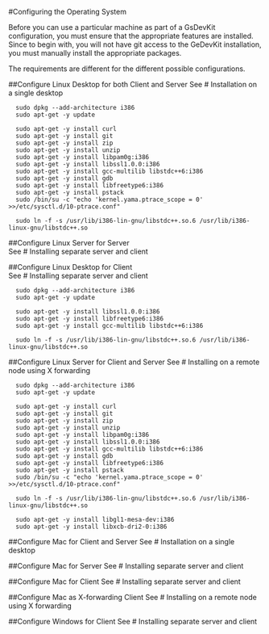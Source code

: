 #Configuring the Operating System

Before you can use a particular machine as part of a GsDevKit configuration, you must ensure that the appropriate features are installed.   Since to begin with, you will not have git access to the GeDevKit installation, you must manually install the appropriate packages.

The requirements are different for the different possible configurations.  

##Configure Linux Desktop for both Client and Server 
	See   # Installation on a single desktop

```
  sudo dpkg --add-architecture i386
  sudo apt-get -y update

  sudo apt-get -y install curl
  sudo apt-get -y install git
  sudo apt-get -y install zip
  sudo apt-get -y install unzip
  sudo apt-get -y install libpam0g:i386
  sudo apt-get -y install libssl1.0.0:i386
  sudo apt-get -y install gcc-multilib libstdc++6:i386
  sudo apt-get -y install gdb
  sudo apt-get -y install libfreetype6:i386
  sudo apt-get -y install pstack
  sudo /bin/su -c "echo 'kernel.yama.ptrace_scope = 0' >>/etc/sysctl.d/10-ptrace.conf"

  sudo ln -f -s /usr/lib/i386-lin-gnu/libstdc++.so.6 /usr/lib/i386-linux-gnu/libstdc++.so 
```

##Configure Linux Server for Server  
	See # Installing separate server and client


##Configure Linux Desktop for Client  
	See # Installing separate server and client

```
  sudo dpkg --add-architecture i386
  sudo apt-get -y update

  sudo apt-get -y install libssl1.0.0:i386
  sudo apt-get -y install libfreetype6:i386
  sudo apt-get -y install gcc-multilib libstdc++6:i386

  sudo ln -f -s /usr/lib/i386-lin-gnu/libstdc++.so.6 /usr/lib/i386-linux-gnu/libstdc++.so 
```


##Configure Linux Server for Client and Server
  See # Installing on a remote node using X forwarding

```
  sudo dpkg --add-architecture i386
  sudo apt-get -y update

  sudo apt-get -y install curl
  sudo apt-get -y install git
  sudo apt-get -y install zip
  sudo apt-get -y install unzip
  sudo apt-get -y install libpam0g:i386
  sudo apt-get -y install libssl1.0.0:i386
  sudo apt-get -y install gcc-multilib libstdc++6:i386
  sudo apt-get -y install gdb
  sudo apt-get -y install libfreetype6:i386
  sudo apt-get -y install pstack
  sudo /bin/su -c "echo 'kernel.yama.ptrace_scope = 0' >>/etc/sysctl.d/10-ptrace.conf"

  sudo ln -f -s /usr/lib/i386-lin-gnu/libstdc++.so.6 /usr/lib/i386-linux-gnu/libstdc++.so

  sudo apt-get -y install libgl1-mesa-dev:i386
  sudo apt-get -y install libxcb-dri2-0:i386 
```

##Configure Mac for Client and Server
	See   # Installation on a single desktop

##Configure Mac for Server
	See # Installing separate server and client

##Configure Mac for Client 
	See # Installing separate server and client

##Configure Mac as X-forwarding Client
      See # Installing on a remote node using X forwarding

##Configure Windows for Client
	See # Installing separate server and client


